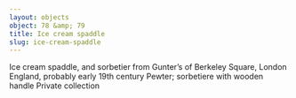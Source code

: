 ```yaml
---
layout: objects
object: 78 &amp; 79
title: Ice cream spaddle
slug: ice-cream-spaddle
---
```

Ice cream spaddle, and sorbetier from Gunter’s of Berkeley Square, London  England, probably early 19th century  Pewter; sorbetiere with wooden handle  Private collection
